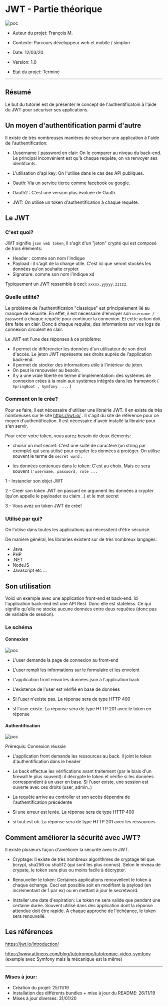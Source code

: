 # JWT - Partie théorique


![poc](https://raw.githubusercontent.com/auth0/wp-jwt-auth/master/banner-1544x500.png)



* Auteur du projet: François M. 	
* Contexte: Parcours développeur web et mobile / simplon
* Date: 12/03/20

* Version: 1.0
* Etat du projet: Terminé
-----------------

## Résumé


Le but du tutoriel est de présenter le concept de l'authentificatoin à l'aide du JWT pour sécuriser ses applications.


## Un moyen d'authentification parmi d'autre

Il existe de très nombreuses manières de sécuriser une application à l'aide de l'authentification:

* Uusername / password en clair: On le comparer au niveau du back-end. Le principal inconvénient est qu'à chaque requête, on va renvoyer ses identifiants. 

* L'utilisation d'api key: On l'utilise dans le cas des API publiques.

* Oauth: Via un service tierce comme facebook ou google.

* Oauth2 : C'est une version plus évoluée de Oauth.

* JWT: On utilise un token d'authentification à chaque requête.


## Le JWT

### C'est quoi?

JWT signifie ```json web token```, il s'agit d'un "jeton" crypté qui est composé de trois éléments:

- Header : comme son nom l'indique
- Payload : il s'agit de la charge utile. C'est ici que seront stockés les données qu'on souhaite crypter.
- Signature: comme son nom l'indique xd

Typiquement un JWT ressemble à ceci: ``` xxxxx.yyyyy.zzzzz ```.

### Quelle utilité?

Le problème de l'authentification "classique" est principalement lié au manque de sécurité. En effet, il est nécessaire d'envoyer son ``` username / password ``` à chaque requête pour continuer la connexion. Et cette action doit être faite en clair. Donc à chaque requête, des informations sur vos logs de connexion circulent en clair.


Le JWT est l'une des réponses à ce problème:

- Il permet de différencier les données d'un utilisateur de son droit d'accès. Le jeton JWT représente ses droits auprès de l'application back-end.
- Il permet de stocker des informations utile à l'intérieur du jeton.
- On peut le renouveler au besoin.
- Il y a une vraie liberté en terme d'implémentation: des systèmes de connexion crées à la main aux systèmes intégrés dans les framework (  ``` SpringBoot , Symfony  ...``` )


### Comment on le crée?

Pour se faire, il est nécessaire d'utiliser une librairie JWT. Il en existe de très nombreuses sur le site https://jwt.io/ . Il s'agit du site de référence pour ce moyen d'authentification. Il est nécessaire d'avoir installé la librairie pour s'en servir.

Pour créer votre token, vous aurez besoin de deux éléments:

* choisir un mot secret: C'est une suite de caractère (un string par exemple) qui sera utilisé pour crypter les données à protéger. On utilise souvent le terme de ``` secret word ``` .

* les données contenues dans le token: C'est au choix. Mais ce sera souvent ``` l'username, password, role ... ```


1 - Instancier son objet JWT

2 - Creér son token JWT en passant en argument les données à crypter (qu'on appelle le payloader ou claim ..) et le mot secret

3 - Vous avez un token JWT de crée!


### Utilisé par qui?

On l'utiise dans toutes les applications qui nécessitent d'être sécurisé.

De manière général, les librairies existent sur de très nombreux langages:

* Java 
* PHP 
* .NET
* NodeJS
* Javascript etc ...


## Son utilisation

Voici un exemple avec une application front-end et back-end. Ici l'application back-end est une API Rest. Donc elle est stateless. Ce qui signifie qu'elle ne stocke aucune données entre deux requêtes (donc pas de variable de session).

### Le schéma


#### Connexion

![poc](https://nsa40.casimages.com/img/2020/03/12/200312104809460747.jpg)

* L'user demande la page de connexion au front-end
* L'user rempli les informations sur le formulaire et les envoient
* L'application front envoi les données json à l'application back
* L'existence de l'user est vérifié en base de données

* Si l'user n'existe pas. La réponse sera de type HTTP 400
* sI l'user existe. La réponse sera de type HTTP 201 avec le token en réponse


#### Authentification

![poc](https://nsa40.casimages.com/img/2020/03/12/200312104809630272.jpg)

Prérequis: Connexion réussie

* L'application front demande les ressources au back. Il joint le token d'authentification dans le header
* Le back effectue les vérifications avant traitement (par le biais d'un firewall le plus souvent): il décrypte le token et vérifie si les données correspondent à un user en base. Si l'user existe, une session est ouverte avec ces droits (user, admin..)
* La requête arrive au controller et son accès dépendra de l'authentification précédente


* Si une erreur est levée. La réponse sera de type HTTP 400
* si tout est ok. La réponse sera de type HTTP 201 avec les ressources


## Comment améliorer la sécurité avec JWT?

Il existe plusieurs façon d'améliorer la sécurité avec le JWT.

* Cryptage: Il existe de très nombreux algorithmes de cryptage tel que bcrypt, sha256 ou sha512 (qui sont les plus connus). Selon le niveau de crypate, le token sera plus ou moins facile à décrypter.

* Renouveller le token: Certaines applications renouvellent le token à chaque échange. Ceci est possible soit en modifiant la payload (en incrémentant de 1 par ex) ou en mettant à jour le secretword.

* Installer une date d'expiration: Le token ne sera valide que pendant une certaine durée. Souvent utilisé dans des application dont la réponse attendue doit être rapide. A chaque approche de l'échéance, le token sera renouvellé.

## Les références

https://jwt.io/introduction/

https://www.attineos.com/blog/tutotrompe/tutotrompe-video-symfony (exemple avec Symfony mais la mécanique est la même)

-----------------

### Mises à jour:

- Création du projet: 25/11/19
- Installation des différents bundles + mise à jour du README: 26/11/19
- Mises à jour diverses: 31/01/20


